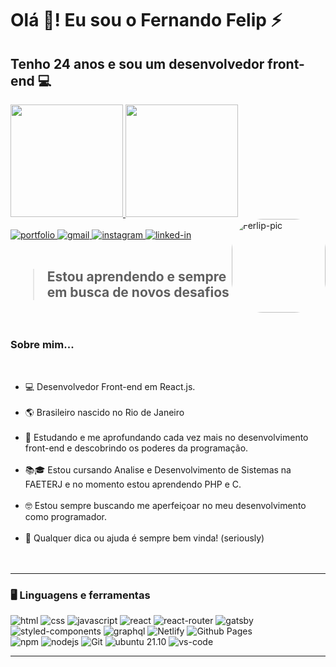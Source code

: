 <h1>Olá 👋! Eu sou o Fernando Felip ⚡</h1>
<h2>Tenho 24 anos e sou um desenvolvedor front-end 💻</h2>

<div align="left">
  <a href="https://github.com/fernandorussie">
  <img height="180em" src="https://github-readme-stats.vercel.app/api?username=fernandorussie&show_icons=true&theme=midnight-purple&include_all_commits=true&count_private=true"/>
  <img height="180em" src="https://github-readme-stats.vercel.app/api/top-langs/?username=fernandorussie&layout=compact&langs_count=7&theme=midnight-purple"/>
</div>
  <div>
    <img align="right" alt="Ferlip-pic" height="150" style="border-radius:50px;" src="https://lh3.googleusercontent.com/ODn_ApjLUgEEk2th6Nz2ociLI0diZ31qcExHae7nwwiImFwISefQbzll2GsGebHFXHnfH2_BQv_K2kZSyH-CTm3Ol1naq5LTH_BtigPBUI4_8Wbfr6iH6JjznUVZ3ZE5_1tAT3Xt3qJ8nMftg_VQs-pfHMF79_edtezk8fOE9gzO0I3KXReEGZndaYreON1VYb_6QUikpzLWXxarQYOXOnzw7NEipjiF6vnLvgYNJ-PsYEDdXyN9C8QHppW0IiB3_xIcpZt6Es_d48OOe9ZmVEyueHLMloe9A3pz_VskASrhK5-WvZoACo6wm-a1QIUaGGvft9DJaWBmajVc96rfr85ngKuz8bkD0kTr5GTUmE3cfSEy_60vjVH-5VLuDRIIMpPlY5feAZupeRJgZZDzIAxtl2TFoQ_dhXROq_94akco5q_LMXjutWkUUXgt-MQTB7l5FNeTHIhewmG2GJ2MsVxC9LTO-AFkrNM7CiwgvnXkgIPrawotzH068pNlBjWt87nKXNp2PgZXO6MeWarZXPl5oyjMXOoahq-wL7ZA8qeZtPYZi49wYV7jZ-T-_DdydHYddxWr4mDadrqnRCmChVjzv_7okV73lOw4NQ8fpJkYc2OK_TZpdpyxq1ThMLvGNEtSaO3YamWzE_C0c162YHNdNhOVcICUvFS5Xo8wt4T9fM5M1vyNaWuiUhAFz44s3UbjkPZAkMqnf7_Vx4Csbz3nHATFV7NUv_VKjgWOwcJQJ4j51uPDFEsefVj7yLpdacA8c-VMcbhIwUNe0BzsOgj9X1ykNTdPk8WFSMFajfTYEmenDLHWX67MwJOrr5w2pcA-cM_FVgSJfH7O9Ggf0hJ-eHPTDOgiq8i9JjQHBL38XBtbNfOgV-HosPZo4jAwgA2JxXPo2C9jIDO6Y4oCOnTrJknizxqyciD95A7tW-iMwfjXnsz3mfqaH4vjn_3M7ytCGhbDbiS63BSDdCPKw-m6AtqcUp8XB5pf2l8xHt7cH9UNYnc=s800-no?authuser=2">
  </div>
<!--*************** Contact ***************-->
<div>
  <br>
  <a href="https://ferlip.netlify.app" target="_blank">
    <img 
      src="https://img.shields.io/badge/Portfolio-323330?style=for-the-badge&amp;logo=Google-chrome&amp;logoColor=F7DF1E" 
      alt="portfolio">
  </a>
  <a href="mailto:fernandocesarrussiefelip@gmail.com">
    <img 
      src="https://img.shields.io/badge/Gmail-D14836?style=for-the-badge&amp;logo=Gmail&amp;logoColor=white" alt="gmail">
  </a>
  <a href="https://www.instagram.com/fernandorussie/">
    <img 
      src="https://img.shields.io/badge/Instagram-E4405F?style=for-the-badge&amp;logo=instagram&amp;logoColor=white" 
      alt="instagram">
  </a>
  <a href="https://www.linkedin.com/in/fernando-felip/"  target="_blank">
    <img 
      src="https://img.shields.io/badge/Linkedin-0077B5?style=for-the-badge&amp;logo=LinkedIn&amp;logoColor=white" 
      alt="linked-in">
  </a>
</div>

<br />


<!--*************** About ***************-->

<div>
  <h2><blockquote>Estou aprendendo e sempre em busca de novos desafios</blockquote></h2>
  <br />
  <h3> Sobre mim...</h3>
  <br>
  <ul>
    <li>💻 Desenvolvedor Front-end em React.js.</li><br/>
    <li>🌎 Brasileiro nascido no Rio de Janeiro</li><br/>
    <li>🚀 Estudando e me aprofundando cada vez mais no desenvolvimento front-end e descobrindo os poderes da programação.</li><br/>
    <li>📚🎓 Estou cursando Analise e Desenvolvimento de Sistemas na FAETERJ e no momento estou aprendendo PHP e C.</li><br/>
    <li>🤓 Estou sempre buscando me aperfeiçoar no meu desenvolvimento como programador.</li><br/>
    <li>💬 Qualquer dica ou ajuda é sempre bem vinda! (seriously)</li><br/>
    <br/>
  </ul>
</div>

---


<h3>🖥️ Linguagens e ferramentas</h3>
<div>
  <img 
    src="https://img.shields.io/badge/HTML5-E34F26?style=for-the-badge&amp;logo=html5&amp;logoColor=white" 
    alt="html">
  <img 
    src="https://img.shields.io/badge/CSS3-1572B6?style=for-the-badge&amp;logo=css3&amp;logoColor=white" 
    alt="css">
  <img 
    src="https://img.shields.io/badge/JavaScript-323330?style=for-the-badge&amp;logo=javascript&amp;logoColor=F7DF1E" 
    alt="javascript">
  <img 
    src="https://img.shields.io/badge/React-0D0627?style=for-the-badge&amp;logo=react&amp;logoColor=61DAFB" 
    alt="react">
  <img 
    src="https://img.shields.io/badge/React_Router-CA4245?style=for-the-badge&amp;logo=react-router&amp;logoColor=white" 
    alt="react-router">
  <img 
    src="https://img.shields.io/badge/Gatsby-%23663399.svg?style=for-the-badge&logo=gatsby&logoColor=white" 
    alt="gatsby">
  <br>
  <img 
    src="https://img.shields.io/badge/styled_components-DB7093?style=for-the-badge&amp;logo=styled-components&amp;logoColor=white" 
    alt="styled-components">
  <img 
    src="https://img.shields.io/badge/-GraphQL-E10098?style=for-the-badge&logo=graphql&logoColor=white" 
    alt="graphql">
  <img 
    src="https://img.shields.io/badge/Netlify-30C8C9?style=for-the-badge&amp;logo=netlify&amp;logoColor=white" 
    alt="Netlify">
  <img 
    src="https://img.shields.io/badge/Github Pages-222222?style=for-the-badge&amp;logo=github&amp;logoColor=white" 
    alt="Github Pages">
<br>
  <img 
    src="https://img.shields.io/badge/NPM-%23000000.svg?style=for-the-badge&logo=npm&logoColor=white" 
    alt="npm">
  <img 
    src="https://img.shields.io/badge/node.js-6DA55F?style=for-the-badge&logo=node.js&logoColor=white" 
    alt="nodejs">
  <img 
    src="https://img.shields.io/badge/Git-F05032.svg?style=for-the-badge&logo=git&logoColor=white"
    alt="Git" />
  <img 
    src="https://img.shields.io/badge/Ubuntu-e95420?style=for-the-badge&amp;logo=ubuntu&amp;logoColor=white" 
    alt="ubuntu 21.10">
  <img 
    src="https://img.shields.io/badge/VS_Code-007ACC?style=for-the-badge&amp;logo=Visual-Studio-Code&amp;logoColor=white" 
    alt="vs-code">
</div>

---
